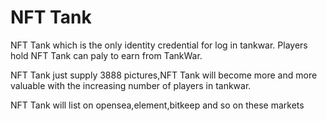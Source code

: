 # NFT Tank

NFT Tank which is the only identity credential for log in tankwar. Players hold NFT Tank can paly to earn from TankWar.

NFT Tank just supply 3888 pictures,NFT Tank will become more and more valuable with the increasing number of players in tankwar.

NFT Tank will list on opensea,element,bitkeep and so on these markets

